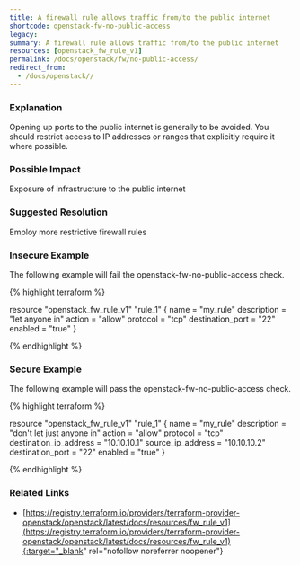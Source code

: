 ```yaml
---
title: A firewall rule allows traffic from/to the public internet
shortcode: openstack-fw-no-public-access
legacy: 
summary: A firewall rule allows traffic from/to the public internet 
resources: [openstack_fw_rule_v1] 
permalink: /docs/openstack/fw/no-public-access/
redirect_from: 
  - /docs/openstack//
---
```


### Explanation

Opening up ports to the public internet is generally to be avoided. You should restrict access to IP addresses or ranges that explicitly require it where possible.

### Possible Impact
Exposure of infrastructure to the public internet

### Suggested Resolution
Employ more restrictive firewall rules


### Insecure Example

The following example will fail the openstack-fw-no-public-access check.

{% highlight terraform %}

resource "openstack_fw_rule_v1" "rule_1" {
	name             = "my_rule"
	description      = "let anyone in"
	action           = "allow"
	protocol         = "tcp"
	destination_port = "22"
	enabled          = "true"
}
			
{% endhighlight %}



### Secure Example

The following example will pass the openstack-fw-no-public-access check.

{% highlight terraform %}

resource "openstack_fw_rule_v1" "rule_1" {
	name                   = "my_rule"
	description            = "don't let just anyone in"
	action                 = "allow"
	protocol               = "tcp"
	destination_ip_address = "10.10.10.1"
	source_ip_address      = "10.10.10.2"
	destination_port       = "22"
	enabled                = "true"
}
			
{% endhighlight %}



### Related Links


- [https://registry.terraform.io/providers/terraform-provider-openstack/openstack/latest/docs/resources/fw_rule_v1](https://registry.terraform.io/providers/terraform-provider-openstack/openstack/latest/docs/resources/fw_rule_v1){:target="_blank" rel="nofollow noreferrer noopener"}



